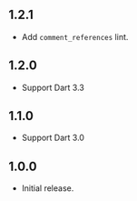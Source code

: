 ## 1.2.1

* Add `comment_references` lint.

## 1.2.0

* Support Dart 3.3

## 1.1.0

* Support Dart 3.0

## 1.0.0

* Initial release.